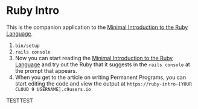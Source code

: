# Ruby Intro

This is the companion application to the [Minimal Introduction to the Ruby Language](https://guides.firstdraft.com/introduction-to-ruby.html).

 1. `bin/setup`
 1. `rails console`
 1. Now you can start reading the [Minimal Introduction to the Ruby Language](https://guides.firstdraft.com/introduction-to-ruby.html) and try out the Ruby that it suggests in the `rails console` at the prompt that appears.
 1. When you get to the article on writing Permanent Programs, you can start editing the code and view the output at `https://ruby-intro-[YOUR CLOUD 9 USERNAME].c9users.io`


TESTTEST